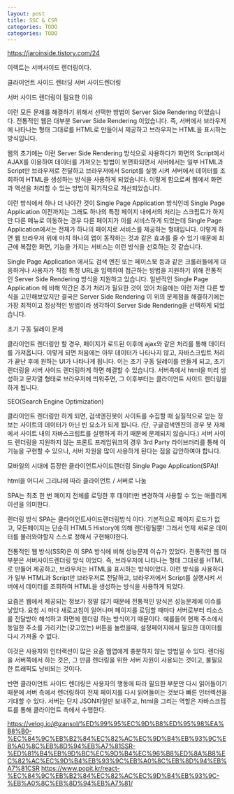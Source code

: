 ```yaml
---
layout: post
title: SSC & CSR
categories: TODO
categories: TODO
---
```


https://jaroinside.tistory.com/24


이렉트는 서버사이드 렌더링이다.

클라이언트 사이드 렌터딩
서버 사이드렌더링

서버 사이드 렌더링이 필요한 이유

이런 모든 문제를 해결하기 위해서 선택한 방법이 Server Side Rendering 이었습니다. 전통적인 웹은 대부분 Server Side Rendering 이었습니다. 즉, 서버에서 브라우저에 나타나는 형태 그대로를 HTML로 만들어서 제공하고 브라우저는 HTML을 표시하는 방식입니다.


웹의 초기에는 이런 Server Side Rendering 방식으로 사용하다가 화면의 Script에서 AJAX를 이용하여 데이터를 가져오는 방법이 보편화되면서 서버에서는 일부 HTML과 Script만 브라우저로 전달하고 브라우저에서 Script를 실행 시켜 서버에서 데이터를 조회하여 HTML을 생성하는 방식을 사용하게 되었습니다. 이렇게 함으로써 웹에서 화면과 액션을 처리할 수 있는 방법이 획기적으로 개선되었습니다.

이런 방식에서 하나 더 나아간 것이 Single Page Application 방식인데 Single Page Application 이전까지는 그래도 하나의 특정 페이지 내에서의 처리는 스크립트가 하지만 다른 메뉴로 이동하는 경우 다른 페이지가 이를 서비스하게 되었는데 Single Page Application에서는 전체가 하나의 페이지로 서비스를 제공하는 형태입니다. 이렇게 하면 웹 브라우저 위에 마치 하나의 앱이 동작하는 것과 같은 효과를 줄 수 있기 때문에 최근에 복잡한 화면, 기능을 가지는 서비스는 이런 방식을 선호하는 것 같습니다.

Single Page Application 에서도 검색 엔진 또는 페이스북 등과 같은 크롤러들에게 대응하거나 사용자가 직접 특정 URL을 입력하여 접근하는 방법을 지원하기 위해 전통적인 Server Side Rendering 방식을 지원하고 있습니다. 일반적인  Single Page Application 에 비해 약간은 추가 처리가 필요한 것이 있어 처음에는 이런 저런 다른 방식을 고민해보았지만 결국은 Server Side Rendering 이 위의 문제점을 해결하기에는 가장 최적이고 정상적인 방법이라 생각하여 Server Side Rendering을 선택하게 되었습니다.

초기 구동 딜레이 문제

클라이언트 렌더링만 할 경우, 페이지가 로드된 이후에 ajax와 같은 처리를 통해 데이터를 가져옵니다. 이렇게 되면 처음에는 아무 데이터가 나타나지 않고, 자바스크립트 처리가 끝난 후에 원하는 UI가 나타나게 됩니다. 이는 초기 구동 딜레이를 만들게 되고, 초기 렌더링을 서버 사이드 렌더링하게 하면 해결할 수 있습니다. 서버측에서 html을 미리 생성하고 문자열 형태로 브라우저에 띄워주면, 그 이후부터는 클라이언트 사이드 렌더링을 하게 됩니다.

SEO(Search Engine Optimization)

클라이언트 렌더링만 하게 되면, 검색엔진봇이 사이트를 수집할 때 실질적으로 얻는 정보는 사이트의 데이터가 아닌 빈 요소가 되게 됩니다. (단, 구글검색엔진의 경우 봇 자체에서 사이트 내의 자바스크립트를 실행하게 하기 때문에 문제되지 않습니다.) 서버 사이드 렌더링을 지원하지 않는 프론트 프레임워크의 경우 3rd Party 라이브러리를 통해 이 기능을 구현할 수 있으나, 서버 자원을 많이 사용하게 된다는 점을 감안하여야 합니다.


모바일의 시대에 등장한 클라이언트사이드렌더링 Single Page Application(SPA)!

html을 어디서 그리냐에 따라 클라이언트 / 서버로 나눔

SPA는 최초 한 번 페이지 전체를 로딩한 후 데이터만 변경하여 사용할 수 있는 애플리케이션을 의미한다.


렌더링 방식
SPA는 클라이언트사이드렌더링방식 이다.
기본적으로 페이지 로드가 없고, 모든페이지는 단순히 HTML5 History에 의해 렌더링될뿐! 그래서 언제 새로운 데이터를 불러와야할지 스스로 정해서 구현해야한다.




전통적인 웹 방식(SSR)은 이 SPA 방식에 비해 성능문제 이슈가 있었다.
전통적인 웹 대부분은 서버사이드렌더링 방식 이었다. 즉, 브라우저에 나타나는 형태 그대로를 HTML로 만들어 제공하고, 브라우저는 HTML을 표시하는 방식이었다. 이런 방식을 사용하다가 일부 HTML과 Script만 브라우저로 전달하고, 브라우저에서 Script를 실행시켜 서버에서 데이터를 조회하여 HTML을 생성하는 방식을 사용하게 되었다.

요즘은 웹에서 제공되는 정보가 정말 많기 때문에 전통적인 방식은 성능문제에 이슈를 낳았다. 요청 시 마다 새로고침이 일어나며 페이지를 로딩할 때마다 서버로부터 리소스를 전달받아 해석하고 화면에 렌더링 하는 방식이기 때문이다. 예를들어 현재 주소에서 동일한 주소를 가리키는(갖고있는) 버튼을 눌렀을때, 설정페이지에서 필요한 데이터를 다시 가져올 수 없다.

이것은 사용자와 인터랙션이 많은 요즘 웹앱에게 충분하지 않는 방법일 수 있다. 렌더링을 서버쪽에서 하는 것은, 그 만큼 렌더링을 위한 서버 자원이 사용되는 것이고, 불필요한 트래픽도 낭비되는 것이다.

반면 클라이언트 사이드 렌더링은 사용자의 행동에 따라 필요한 부분만 다시 읽어들이기 때문에 서버 측에서 렌더링하여 전체 페이지를 다시 읽어들이는 것보다 빠른 인터렉션을 기대할 수 있다. 서버는 단지 JSON파일만 보내주고, html을 그리는 역할은 자바스크립트를 통해 클라이언트 측에서 수행한다.


https://velog.io/@zansol/%ED%99%95%EC%9D%B8%ED%95%98%EA%B8%B0-%EC%84%9C%EB%B2%84%EC%82%AC%EC%9D%B4%EB%93%9C%EB%A0%8C%EB%8D%94%EB%A7%81SSR-%ED%81%B4%EB%9D%BC%EC%9D%B4%EC%96%B8%ED%8A%B8%EC%82%AC%EC%9D%B4%EB%93%9C%EB%A0%8C%EB%8D%94%EB%A7%81CSR
https://www.popit.kr/react-%EC%84%9C%EB%B2%84%EC%82%AC%EC%9D%B4%EB%93%9C-%EB%A0%8C%EB%8D%94%EB%A7%81/